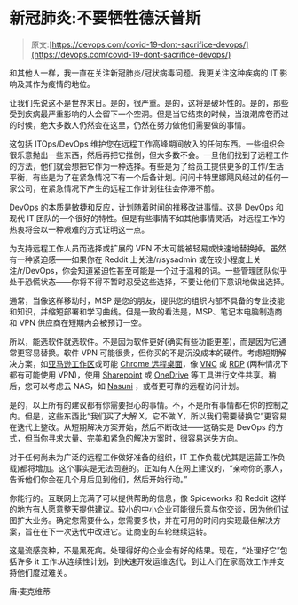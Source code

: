 # 新冠肺炎:不要牺牲德沃普斯

> 原文:[https://devops.com/covid-19-dont-sacrifice-devops/](https://devops.com/covid-19-dont-sacrifice-devops/)

和其他人一样，我一直在关注新冠肺炎/冠状病毒问题。我更关注这种疾病的 IT 影响及其作为疫情的地位。

让我们先说这不是世界末日。是的，很严重。是的，这将是破坏性的。是的，那些受到疾病最严重影响的人会留下一个空洞。但是当它结束的时候，当浪潮席卷而过的时候，绝大多数人仍然会在这里，仍然在努力做他们需要做的事情。

这包括 ITOps/DevOps 维护您在远程工作高峰期间放入的任何东西。一些组织会很乐意抛出一些东西，然后再把它推倒，但大多数不会。一旦他们找到了远程工作的方法，他们就会想把它作为一种选择。有些是为了给员工提供更多的工作/生活平衡，有些是为了在紧急情况下有一个后备计划。问问卡特里娜飓风经过的任何一家公司，在紧急情况下产生的远程工作计划往往会停滞不前。

DevOps 的本质是敏捷和反应，计划随着时间的推移改进事情。这是 DevOps 和现代 IT 团队的一个很好的特性。但是有些事情不如其他事情灵活，对远程工作的热衷将会以一种艰难的方式证明这一点。

为支持远程工作人员而选择或扩展的 VPN 不太可能被轻易或快速地替换掉。虽然有一种紧迫感——如果你在 Reddit 上关注/r/sysadmin 或在较小程度上关注/r/DevOps，你会知道紧迫性甚至可能是一个过于温和的词。一些管理团队似乎处于恐慌状态——你将不得不暂时忍受这些选择，不要让他们下意识地做出选择。

通常，当像这样移动时，MSP 是您的朋友，提供您的组织内部不具备的专业技能和知识，并缩短部署和学习曲线。但是一致的看法是，MSP、笔记本电脑制造商和 VPN 供应商在短期内会被预订一空。

所以，能选软件就选软件。不是因为软件更好(确实有些功能更差)，而是因为它通常更容易替换。软件 VPN 可能很贵，但你买的不是沉没成本的硬件。考虑短期解决方案，如[亚马逊工作区](https://aws.amazon.com/workspaces/)或可能 [Chrome 远程桌面](https://remotedesktop.google.com/)，像 [VNC](https://www.realvnc.com/) 或 [RDP](https://www.microsoft.com/en-us/p/microsoft-remote-desktop/) (两种情况下都有可能使用 VPN)，使用 [Sharepoint](https://products.office.com/en-us/sharepoint/collaboration) 或 [OneDrive](https://products.office.com/en-us/onedrive/onedrive-for-business) 等工具进行文件共享。稍后，您可以考虑云 NAS，如 [Nasuni](https://www.nasuni.com/solutions/storage-infrastructure/cloud-nas/) ，或者更可靠的远程访问计划。

是的，以上所有的建议都有你需要担心的事情。不，不是所有事情都在你的控制之内。但是，这些东西比“我们买了大解 X，它不做 Y，所以我们需要替换它”更容易在迭代上整改。从短期解决方案开始，然后不断改进——这确实是 DevOps 的方式，但当你寻求大量、完美和紧急的解决方案时，很容易迷失方向。

对于任何尚未为广泛的远程工作做好准备的组织，IT 工作负载(尤其是运营工作负载)都将增加。这个事实是无法回避的。正如有人在网上建议的，“亲吻你的家人，告诉他们你会在几个月后见到他们，然后开始行动。”

你能行的。互联网上充满了可以提供帮助的信息，像 Spiceworks 和 Reddit 这样的地方有人愿意整天提供建议。较小的中小企业可能很乐意与你交谈，因为他们试图扩大业务。确定您需要什么，您需要多快，并在可用的时间内实现最佳解决方案，旨在在下一次迭代中改进它。让商业的车轮继续运转。

这是流感变种，不是黑死病。处理得好的企业会有好的结果。现在，“处理好它”包括许多 it 工作:从连续性计划，到快速开发运维迭代，到让人们在家高效工作并支持他们度过难关。

唐·麦克维蒂